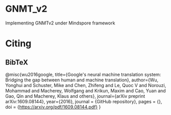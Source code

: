 # GNMT_v2
Implementing GNMTv2 under Mindspore framework
# Citing
## BibTeX

@misc{wu2016google,
  title={Google's neural machine translation system: Bridging the gap between human and machine translation},
  author={Wu, Yonghui and Schuster, Mike and Chen, Zhifeng and Le, Quoc V and Norouzi, Mohammad and Macherey, Wolfgang and Krikun, Maxim and Cao, Yuan and Gao, Qin and Macherey, Klaus and others},
  journal={arXiv preprint arXiv:1609.08144},
  year={2016},
  journal = {GitHub repository}, 
  pages = {}, 
  doi = {https://arxiv.org/pdf/1609.08144.pdf}
}